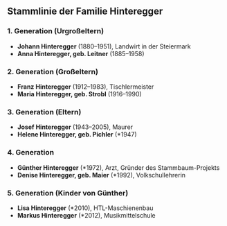 ## Stammlinie der Familie Hinteregger

### 1. Generation (Urgroßeltern)
- **Johann Hinteregger** (1880–1951), Landwirt in der Steiermark  
- **Anna Hinteregger, geb. Leitner** (1885–1958)  

### 2. Generation (Großeltern)  
- **Franz Hinteregger** (1912–1983), Tischlermeister  
- **Maria Hinteregger, geb. Strobl** (1916–1990)  

### 3. Generation (Eltern)  
- **Josef Hinteregger** (1943–2005), Maurer  
- **Helene Hinteregger, geb. Pichler** (*1947)  

### 4. Generation  
- **Günther Hinteregger** (*1972), Arzt, Gründer des Stammbaum-Projekts
- **Denise Hinteregger, geb. Maier** (*1992), Volkschullehrerin  

### 5. Generation (Kinder von Günther)  
- **Lisa Hinteregger** (*2010), HTL-Maschienenbau  
- **Markus Hinteregger** (*2012), Musikmittelschule  
